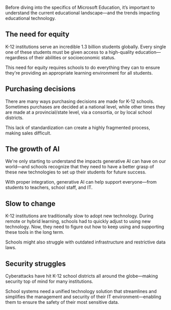 Before diving into the specifics of Microsoft Education, it’s important to understand the current educational landscape—and the trends impacting educational technology.

## The need for equity

K-12 institutions serve an incredible 1.3 billion students globally. Every single one of these students must be given access to a high-quality education—regardless of their abilities or socioeconomic status.

This need for equity requires schools to do everything they can to ensure they're providing an appropriate learning environment for all students.

## Purchasing decisions

There are many ways purchasing decisions are made for K-12 schools. Sometimes purchases are decided at a national level, while other times they are made at a provincial/state level, via a consortia, or by local school districts.  

This lack of standardization can create a highly fragmented process, making sales difficult.

## The growth of AI

We're only starting to understand the impacts generative AI can have on our world—and schools recognize that they need to have a better grasp of these new technologies to set up their students for future success.  

With proper integration, generative AI can help support everyone—from students to teachers, school staff, and IT.

## Slow to change

K-12 institutions are traditionally slow to adopt new technology. During remote or hybrid learning, schools had to quickly adjust to using new technology. Now, they need to figure out how to keep using and supporting these tools in the long term.

Schools might also struggle with outdated infrastructure and restrictive data laws.

## Security struggles

Cyberattacks have hit K-12 school districts all around the globe—making security top of mind for many institutions.

School systems need a unified technology solution that streamlines and simplifies the management and security of their IT environment—enabling them to ensure the safety of their most sensitive data.
